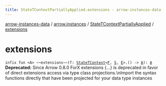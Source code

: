 ```yaml
---
title: StateTContextPartiallyApplied.extensions - arrow-instances-data
---
```


[arrow-instances-data](../../index.html) / [arrow.instances](../index.html) / [StateTContextPartiallyApplied](index.html) / [extensions](./extensions.html)

# extensions

`infix fun <A> ~~extensions~~(f: `[`StateTContext`](../-state-t-context/index.html)`<`[`F`](index.html#F)`, `[`S`](index.html#S)`, `[`E`](index.html#E)`>.() -> `[`A`](extensions.html#A)`): `[`A`](extensions.html#A)
**Deprecated:** Since Arrow 0.8.0 ForX extensions {...} is deprecated in favor of direct extensions access via type class projections.\nImport the syntax functions directly that have been projected for your data type instances


